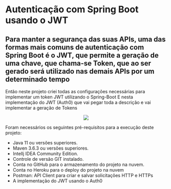 # **Autenticação com Spring Boot usando o JWT**

## Para manter a segurança das suas APIs, uma das formas mais comuns de autenticação com Spring Boot é o JWT, que permite  a geração de uma chave, que chama-se Token, que ao ser gerado será utilizado nas demais APIs por um determinado tempo ##

Então neste projeto criei todas as configurações necessárias para implementar um token JWT utilizando o Spring-Boot
E nesta implementação do JWT (Auth0) que vai pegar toda a descrição e vai implementar a geração de Tokens

<div align="center">
<img src="https://user-images.githubusercontent.com/57770493/149631066-7292bef9-e3d3-4c9a-adf3-04befb0165d2.png" />
</div>


Foram necessários os seguintes pré-requisitos para a execução deste projeto:

- Java 11 ou versões superiores.
- Maven 3.6.3 ou versões superiores.
- Intellj IDEA Community Edition.
- Controle de versão GIT instalado.
- Conta no GitHub para o armazenamento do projeto na nuvem.
- Conta no Heroku para o deploy do projeto na nuvem
- Postman: API Client para criar e salvar solicitações HTTP e HTTPs
- A implementação do JWT usando o Auth0

